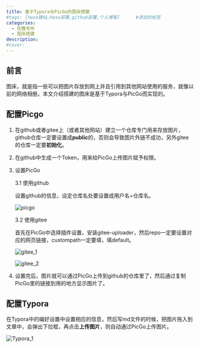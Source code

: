 ```yaml
---
title: 基于Typora与PicGo的图床搭建
#tags: [hexo建站,hexo部署,github部署,个人博客]      #添加的标签
categories: 
  - 优雅写作
  - 图床搭建
description: 
#cover: 
---
```




## 前言

图床，就是指一些可以把图片存放到网上并且引用到其他网站使用的服务，就像以前的网络相册。本文介绍搭建的图床是基于Typora与PicGo而实现的。



## 配置Picgo

1. 在github或者gitee上（或者其他网站）建立一个仓库专门用来存放图片，github仓库一定要设置成**public**的，否则会导致图片外链不成功，另外gitee的仓库一定要**初始化**。

2. 在github中生成一个Token，用来给PicGo上传图片赋予权限。

3. 设置PicGo

   3.1 使用github

   设置github的信息，设定仓库名处要设置成用户名+仓库名。

   ![picgo](https://gitee.com/hu-zhihong/picbed/raw/master/picgo.png)

   3.2 使用gitee

   首先在PicGo中选择插件设置，安装gitee-uploader，然后repo一定要设置对应的网页链接，custompath一定要填，填default。

   ![gitee_1](https://gitee.com/hu-zhihong/picbed/raw/master/gitee_1.png)

   ![gitee_2](https://gitee.com/hu-zhihong/picbed/raw/master/gitee_2.png)

4. 设置完后，图片就可以通过PicGo上传到github的仓库里了，然后通过复制PicGo里的链接到用的地方显示图片了。

## 配置Typora

在Typora中的编好设置中设置相应的信息，然后写md文件的时候，把图片拖入到文章中，会弹出下拉框，再点击**上传图片**，则自动通过PicGo上传图片。

![Typora_1](https://gitee.com/hu-zhihong/picbed/raw/master/Typora_1.png)
